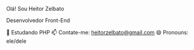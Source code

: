 Olá! Sou Heitor Zelbato 

Desenvolvedor Front-End

📕 Estudando PHP
📫 Contate-me: heitorzelbato@gmail.com
😄 Pronouns: ele/dele
